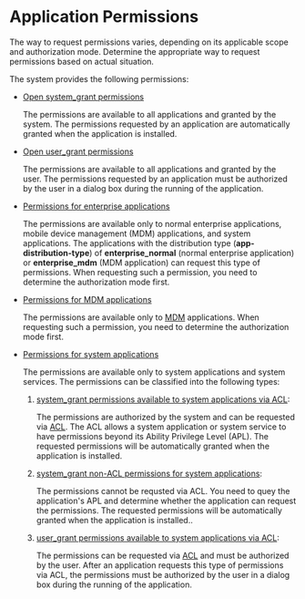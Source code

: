 # Application Permissions

The way to request permissions varies, depending on its applicable scope and authorization mode. Determine the appropriate way to request permissions based on actual situation.

The system provides the following permissions:

- [Open system_grant permissions](permissions-for-all.md)
  
   The permissions are available to all applications and granted by the system. The permissions requested by an application are automatically granted when the application is installed.

- [Open user_grant permissions](permissions-for-all-user.md)

   The permissions are available to all applications and granted by the user. The permissions requested by an application must be authorized by the user in a dialog box during the running of the application.

- [Permissions for enterprise applications](permissions-for-enterprise-apps.md)

   The permissions are available only to normal enterprise applications, mobile device management (MDM) applications<!--Del-->, and system applications<!--DelEnd-->. The applications with the distribution type (**app-distribution-type**) of **enterprise_normal** (normal enterprise application) or **enterprise_mdm** (MDM application) can request this type of permissions. When requesting such a permission, you need to determine the authorization mode first.

- [Permissions for MDM applications](permissions-for-mdm-apps.md)

  The permissions are available only to [MDM](../../mdm/mdm-kit-intro.md) applications. When requesting such a permission, you need to determine the authorization mode first.

<!--Del-->
- [Permissions for system applications](permissions-for-system-apps.md)

   The permissions are available only to system applications and system services. The permissions can be classified into the following types:

   1. [system_grant permissions available to system applications via ACL](permissions-for-system-apps.md):

       The permissions are authorized by the system and can be requested via [ACL](declare-permissions-in-acl.md). The ACL allows a system application or system service to have permissions beyond its Ability Privilege Level (APL). The requested permissions will be automatically granted when the application is installed.
   2. [system_grant non-ACL permissions for system applications](permissions-for-system-apps-no-acl.md):

       The permissions cannot be requsted via ACL. You need to quey the application's APL and determine whether the application can request the permissions. The requested permissions will be automatically granted when the application is installed..

   3. [user_grant permissions available to system applications via ACL](permissions-for-system-apps-user.md):

       The permissions can be requested via [ACL](declare-permissions-in-acl.md) and must be authorized by the user. After an application requests this type of permissions via ACL, the permissions must be authorized by the user in a dialog box during the running of the application.

<!--DelEnd-->

